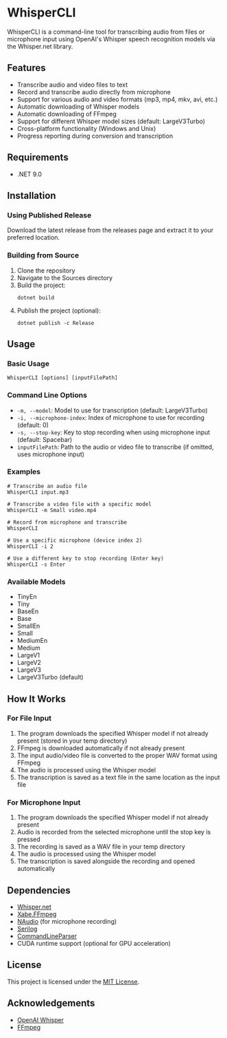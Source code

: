 # WhisperCLI

WhisperCLI is a command-line tool for transcribing audio from files or microphone input using OpenAI's Whisper speech recognition models via the Whisper.net library.

## Features

- Transcribe audio and video files to text
- Record and transcribe audio directly from microphone
- Support for various audio and video formats (mp3, mp4, mkv, avi, etc.)
- Automatic downloading of Whisper models
- Automatic downloading of FFmpeg
- Support for different Whisper model sizes (default: LargeV3Turbo)
- Cross-platform functionality (Windows and Unix)
- Progress reporting during conversion and transcription

## Requirements

- .NET 9.0

## Installation

### Using Published Release

Download the latest release from the releases page and extract it to your preferred location.

### Building from Source

1. Clone the repository
2. Navigate to the Sources directory
3. Build the project:
   ```
   dotnet build
   ```
4. Publish the project (optional):
   ```
   dotnet publish -c Release
   ```

## Usage

### Basic Usage

```
WhisperCLI [options] [inputFilePath]
```

### Command Line Options

- `-m, --model`: Model to use for transcription (default: LargeV3Turbo)
- `-i, --microphone-index`: Index of microphone to use for recording (default: 0)
- `-s, --stop-key`: Key to stop recording when using microphone input (default: Spacebar)
- `inputFilePath`: Path to the audio or video file to transcribe (if omitted, uses microphone input)

### Examples

```
# Transcribe an audio file
WhisperCLI input.mp3

# Transcribe a video file with a specific model
WhisperCLI -m Small video.mp4

# Record from microphone and transcribe
WhisperCLI

# Use a specific microphone (device index 2)
WhisperCLI -i 2

# Use a different key to stop recording (Enter key)
WhisperCLI -s Enter
```

### Available Models

- TinyEn
- Tiny
- BaseEn
- Base
- SmallEn
- Small
- MediumEn
- Medium
- LargeV1
- LargeV2
- LargeV3
- LargeV3Turbo (default)

## How It Works

### For File Input

1. The program downloads the specified Whisper model if not already present (stored in your temp directory)
2. FFmpeg is downloaded automatically if not already present
3. The input audio/video file is converted to the proper WAV format using FFmpeg
4. The audio is processed using the Whisper model
5. The transcription is saved as a text file in the same location as the input file

### For Microphone Input

1. The program downloads the specified Whisper model if not already present
2. Audio is recorded from the selected microphone until the stop key is pressed
3. The recording is saved as a WAV file in your temp directory
4. The audio is processed using the Whisper model
5. The transcription is saved alongside the recording and opened automatically

## Dependencies

- [Whisper.net](https://github.com/sandrohanea/whisper.net)
- [Xabe.FFmpeg](https://github.com/tomaszzmuda/Xabe.FFmpeg)
- [NAudio](https://github.com/naudio/NAudio) (for microphone recording)
- [Serilog](https://serilog.net/)
- [CommandLineParser](https://github.com/commandlineparser/commandline)
- CUDA runtime support (optional for GPU acceleration)

## License

This project is licensed under the [MIT License](LICENSE).

## Acknowledgements

- [OpenAI Whisper](https://github.com/openai/whisper)
- [FFmpeg](https://ffmpeg.org/)
